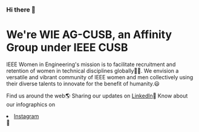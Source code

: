 ### Hi there 👋 
# We're WIE AG-CUSB, an Affinity Group under IEEE CUSB 
IEEE Women in Engineering's mission is to facilitate recruitment and retention of women in technical disciplines globally👩‍💻. We envision a versatile and vibrant community of IEEE women and men collectively using their diverse talents to innovate for the benefit of humanity.😃 

Find us around the web🌎
Sharing our updates on <a href="https://www.linkedin.com/company/ieee-wie-ag-chandigarh-university/mycompany/">LinkedIn</a></li>💼
Know about our infographics on <li><a href="https://www.instagram.com/wie_chandigarhuniversity/">Instagram</a></li>🤝
